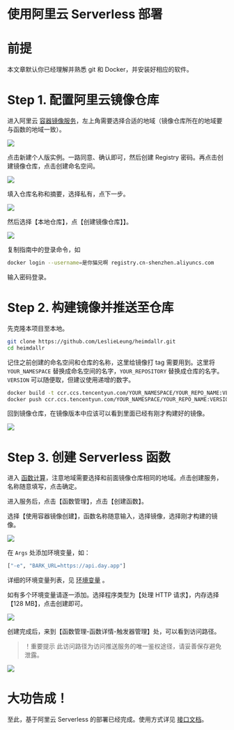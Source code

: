 <h1>使用阿里云 Serverless 部署</h1>

# 前提

本文章默认你已经理解并熟悉 git 和 Docker，并安装好相应的软件。

# Step 1. 配置阿里云镜像仓库

进入阿里云 [容器镜像服务](https://cr.console.aliyun.com/)，左上角需要选择合适的地域（镜像仓库所在的地域要与函数的地域一致）。

![](http://img.ameow.xyz/202205291518320.png)

点击新建个人版实例。一路同意、确认即可，然后创建 Registry 密码。再点击创建镜像仓库，点击创建命名空间。

![](http://img.ameow.xyz/202205291521090.png)

填入仓库名称和摘要，选择私有，点下一步。

![](http://img.ameow.xyz/202205291522386.png)

然后选择【本地仓库】，点【创建镜像仓库】】。

![](http://img.ameow.xyz/202205291523191.png)

复制指南中的登录命令，如

```bash
docker login --username=是你猫兄啊 registry.cn-shenzhen.aliyuncs.com
```

输入密码登录。

# Step 2. 构建镜像并推送至仓库

先克隆本项目至本地。

```bash
git clone https://github.com/LeslieLeung/heimdallr.git
cd heimdallr
```

记住之前创建的命名空间和仓库的名称，这里给镜像打 tag 需要用到。这里将 `YOUR_NAMESPACE` 替换成命名空间的名字，`YOUR_REPOSITORY` 替换成仓库的名字。`VERSION` 可以随便取，但建议使用递增的数字。

```bash
docker build -t ccr.ccs.tencentyun.com/YOUR_NAMESPACE/YOUR_REPO_NAME:VERSION .
docker push ccr.ccs.tencentyun.com/YOUR_NAMESPACE/YOUR_REPO_NAME:VERSION
```

回到镜像仓库，在镜像版本中应该可以看到里面已经有刚才构建好的镜像。

![](http://img.ameow.xyz/202205291557281.png)

# Step 3. 创建 Serverless 函数

进入 [函数计算](https://fcnext.console.aliyun.com/)，注意地域需要选择和前面镜像仓库相同的地域。点击创建服务，名称随意填写，点击确定。

进入服务后，点击【函数管理】，点击【创建函数】。

选择【使用容器镜像创建】，函数名称随意输入，选择镜像，选择刚才构建的镜像。

![](http://img.ameow.xyz/202205291600858.png)

在 `Args` 处添加环境变量，如：

```bash
["-e", "BARK_URL=https://api.day.app"]
```

详细的环境变量列表，见 [环境变量](../Env.md) 。

如有多个环境变量请逐一添加。选择程序类型为【处理 HTTP 请求】，内存选择【128 MB】，点击创建即可。

![](http://img.ameow.xyz/202205291606498.png)

创建完成后，来到【函数管理-函数详情-触发器管理】处，可以看到访问路径。

> ！重要提示 此访问路径为访问推送服务的唯一鉴权途径，请妥善保存避免泄露。

![](http://img.ameow.xyz/202205291610517.png)

# 大功告成！

至此，基于阿里云 Serverless 的部署已经完成。使用方式详见 [接口文档](../Api.md)。